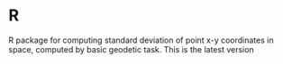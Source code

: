 # R
R package for computing standard deviation of point x-y coordinates  in space, computed by basic geodetic task. This is the latest version
